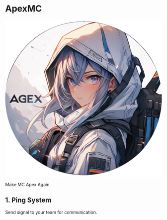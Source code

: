 # ApexMC

![icon](./src/main/resources/assets/apex_mc/icon.png)

Make MC Apex Again.

## 1. Ping System

Send signal to your team for communication.
